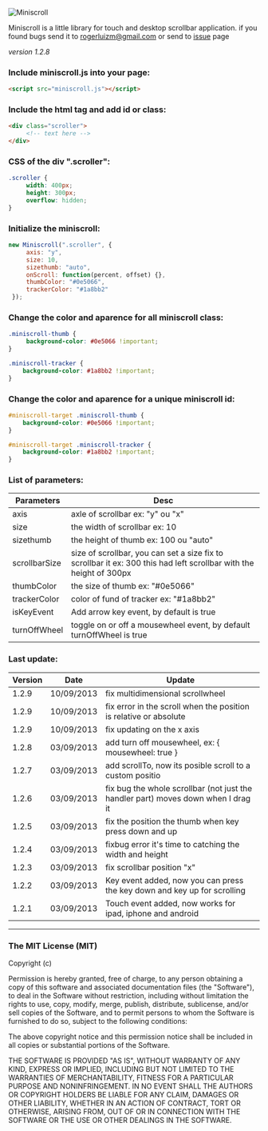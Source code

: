![Miniscroll](http://miniscroll.rogerluizm.com.br/fb.jpg)

Miniscroll is a little library for touch and desktop scrollbar application. if you found bugs send it to rogerluizm@gmail.com or send to <a href="https://github.com/rogerluiz/Miniscroll-JS/issues?page=1&state=open">issue</a> page

_version 1.2.8_

### Include miniscroll.js into your page:

```html
<script src="miniscroll.js"></script>
```


### Include the html tag and add id or class:

```html
<div class="scroller">
     <!-- text here -->
</div>
```


### CSS of the div ".scroller":
```css
.scroller {
     width: 400px;
     height: 300px;
     overflow: hidden;
}
```


### Initialize the miniscroll:
```javascript
new Miniscroll(".scroller", {
     axis: "y",
     size: 10,
     sizethumb: "auto",
     onScroll: function(percent, offset) {},
     thumbColor: "#0e5066",
     trackerColor: "#1a8bb2"
 });
```


### Change the color and aparence for all miniscroll class:
```css
.miniscroll-thumb {
     background-color: #0e5066 !important;
}

.miniscroll-tracker {
    background-color: #1a8bb2 !important;
}
```

### Change the color and aparence for a unique miniscroll id:
```css
#miniscroll-target .miniscroll-thumb {
    background-color: #0e5066 !important;
}

#miniscroll-target .miniscroll-tracker {
    background-color: #1a8bb2 !important;
}
```

### List of parameters:

| Parameters    | Desc                             |
|---------------|----------------------------------|
| axis          | axle of scrollbar ex: "y" ou "x" |
| size          | the width of scrollbar ex: 10 |
| sizethumb     | the height of thumb  ex: 100 ou "auto" |
| scrollbarSize | size of scrollbar, you can set a size fix to scrollbar it ex: 300 this had left scrollbar with the height of 300px |
| thumbColor    | the size of thumb ex: "#0e5066" |
| trackerColor  | color of fund of tracker ex: "#1a8bb2" |
| isKeyEvent    | Add arrow key event, by default is true |
| turnOffWheel  | toggle on or off a mousewheel event, by default turnOffWheel is true |


### Last update:

| Version | Date       | Update                           |
|---------|------------|----------------------------------|
| 1.2.9   | 10/09/2013 | fix multidimensional scrollwheel |
| 1.2.9   | 10/09/2013 | fix error in the scroll when the position is relative or absolute |
| 1.2.9   | 10/09/2013 | fix updating on the x axis |
| 1.2.8   | 03/09/2013 | add turn off mousewheel, ex: { mousewheel: true } |
| 1.2.7   | 03/09/2013 | add scrollTo, now its posible scroll to a custom positio |
| 1.2.6   | 03/09/2013 | fix bug the whole scrollbar (not just the handler part) moves down when I drag it |
| 1.2.5   | 03/09/2013 | fix the position the thumb when key press down and up |
| 1.2.4   | 03/09/2013 | fixbug error it's time to catching the width and height |
| 1.2.3   | 03/09/2013 | fix scrollbar position "x" |
| 1.2.2   | 03/09/2013 | Key event added, now you can press the key down and key up for scrolling |
| 1.2.1   | 03/09/2013 | Touch event added, now works for ipad, iphone and android |


***


### The MIT License (MIT)

Copyright (c) <year> <copyright holders>

Permission is hereby granted, free of charge, to any person obtaining a copy
of this software and associated documentation files (the "Software"), to deal
in the Software without restriction, including without limitation the rights
to use, copy, modify, merge, publish, distribute, sublicense, and/or sell
copies of the Software, and to permit persons to whom the Software is
furnished to do so, subject to the following conditions:

The above copyright notice and this permission notice shall be included in
all copies or substantial portions of the Software.

THE SOFTWARE IS PROVIDED "AS IS", WITHOUT WARRANTY OF ANY KIND, EXPRESS OR
IMPLIED, INCLUDING BUT NOT LIMITED TO THE WARRANTIES OF MERCHANTABILITY,
FITNESS FOR A PARTICULAR PURPOSE AND NONINFRINGEMENT. IN NO EVENT SHALL THE
AUTHORS OR COPYRIGHT HOLDERS BE LIABLE FOR ANY CLAIM, DAMAGES OR OTHER
LIABILITY, WHETHER IN AN ACTION OF CONTRACT, TORT OR OTHERWISE, ARISING FROM,
OUT OF OR IN CONNECTION WITH THE SOFTWARE OR THE USE OR OTHER DEALINGS IN
THE SOFTWARE.



